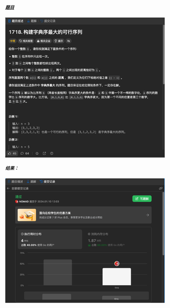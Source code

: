 ##### [题目](https://leetcode.cn/problems/construct-the-lexicographically-largest-valid-sequence/description/)
![pic](img.png)
##### 结果：
![pic](result.png)